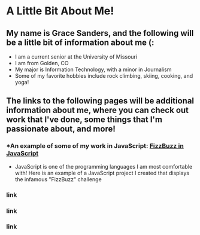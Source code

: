 # A Little Bit About Me!
## My name is Grace Sanders, and the following will be a little bit of information about me (:

+ I am a current senior at the University of Missouri 
+ I am from Golden, CO
+ My major is Information Technology, with a minor in Journalism 
+ Some of my favorite hobbies include rock climbing, skiing, cooking, and yoga!

## The links to the following pages will be additional information about me, where you can check out work that I've done, some things that I'm passionate about, and more! 
### *An example of some of my work in JavaScript: [FizzBuzz in JavaScript](fizzbuzz.html)
- JavaScript is one of the programming languages I am most comfortable with! Here is an example of a JavaScript project I created that displays the infamous "FizzBuzz" challenge 
### link 
### link
### link 
